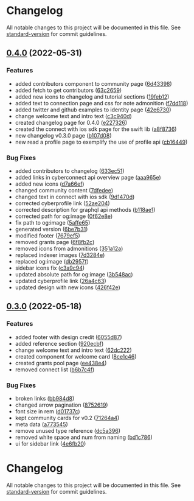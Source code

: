 # Changelog

All notable changes to this project will be documented in this file. See [standard-version](https://github.com/conventional-changelog/standard-version) for commit guidelines.

## [0.4.0](https://github.com/cyberconnecthq/cyberconnect-docs-v2/compare/v0.3.0...v0.4.0) (2022-05-31)

### Features

- added contributors component to community page ([6d43398](https://github.com/cyberconnecthq/cyberconnect-docs-v2/commit/6d433988d0056d276b0db90e4e2f9b07174e516b))
- added fetch to get contributors ([63c2659](https://github.com/cyberconnecthq/cyberconnect-docs-v2/commit/63c2659ff8ba93c3320f39656c5fc87f6f77378e))
- added new icons to changelog and tutorial sections ([19feb12](https://github.com/cyberconnecthq/cyberconnect-docs-v2/commit/19feb129146fa4b045ab570dd09ec0de39949f2c))
- added text to connection page and css for note admonition ([f7dd118](https://github.com/cyberconnecthq/cyberconnect-docs-v2/commit/f7dd118a3facd42bbb30522fc0f3fcd5cbb7317d))
- added twitter and github examples to identity page ([42e6730](https://github.com/cyberconnecthq/cyberconnect-docs-v2/commit/42e6730098675b71e379e721db800138884c1efc))
- change welcome text and intro text ([c3c940d](https://github.com/cyberconnecthq/cyberconnect-docs-v2/commit/c3c940d290e2a713f2102bbf7ab859d9edfd7ef3))
- created changelog page for 0.4.0 ([e227326](https://github.com/cyberconnecthq/cyberconnect-docs-v2/commit/e2273265267efc19972ead21103200ab5d316683))
- created the connect with ios sdk page for the swift lib ([a8f8736](https://github.com/cyberconnecthq/cyberconnect-docs-v2/commit/a8f8736561a31ed3e901f383747f950dc514fe92))
- new changelog v0.3.0 page ([b107d08](https://github.com/cyberconnecthq/cyberconnect-docs-v2/commit/b107d084f717c96ef5af8993dacaf875f1ea67d3))
- new read a profile page to exemplify the use of profile api ([cb16449](https://github.com/cyberconnecthq/cyberconnect-docs-v2/commit/cb16449667635999559fb0129043c8e7827a715b))

### Bug Fixes

- added contributors to changelog ([633ec51](https://github.com/cyberconnecthq/cyberconnect-docs-v2/commit/633ec51ceb4ea8389d31dd516123709633cda10d))
- added links in cyberconnect api overview page ([aaa965e](https://github.com/cyberconnecthq/cyberconnect-docs-v2/commit/aaa965e9dd83c2b69b844ef5e40b5978bc0b6e05))
- added new icons ([d7a66ef](https://github.com/cyberconnecthq/cyberconnect-docs-v2/commit/d7a66ef9eb1073fca582ec771209a25a34a528a7))
- changed community content ([7dfedee](https://github.com/cyberconnecthq/cyberconnect-docs-v2/commit/7dfedee4b97a614c375998cdf6fa1744ea4a48e3))
- changed text in connect with ios sdk ([9d1470d](https://github.com/cyberconnecthq/cyberconnect-docs-v2/commit/9d1470d18ba73a723defa4b3a0e7f5043cd70100))
- corrected cyberprofile link ([52ae204](https://github.com/cyberconnecthq/cyberconnect-docs-v2/commit/52ae204fb57b3b6add3fe38b8635b67bf5596c6a))
- corrected description for graphql api methods ([b118ae1](https://github.com/cyberconnecthq/cyberconnect-docs-v2/commit/b118ae17a1373068ea6b35bf8ed31832f0884b06))
- corrected path for og:image ([0f62e8e](https://github.com/cyberconnecthq/cyberconnect-docs-v2/commit/0f62e8e29d5cf3c0208b8e484df991c097491f82))
- fix path to og:image ([5affe65](https://github.com/cyberconnecthq/cyberconnect-docs-v2/commit/5affe659ae3687df3205836219e2a007d1e1ec8f))
- generated version ([6be7b31](https://github.com/cyberconnecthq/cyberconnect-docs-v2/commit/6be7b319bc4c2c04bec17ee1884fbe773e072153))
- modified footer ([7679ef5](https://github.com/cyberconnecthq/cyberconnect-docs-v2/commit/7679ef59798991a9ee7658be92f96482e9eac657))
- removed grants page ([6f8fb2c](https://github.com/cyberconnecthq/cyberconnect-docs-v2/commit/6f8fb2c70803b0ca839853a1e3c9e9fa02d260e8))
- removed icons from admonitions ([351a12a](https://github.com/cyberconnecthq/cyberconnect-docs-v2/commit/351a12ae7a3090c72a5055580b23c2de3d6e3761))
- replaced indexer images ([7d3284e](https://github.com/cyberconnecthq/cyberconnect-docs-v2/commit/7d3284e9213b7b0f5b068341582208cfaff8058a))
- replaced og:image ([db2957f](https://github.com/cyberconnecthq/cyberconnect-docs-v2/commit/db2957fd3d7bb44cbfa561554a02d385fd847c32))
- sidebar icons fix ([c3a9c94](https://github.com/cyberconnecthq/cyberconnect-docs-v2/commit/c3a9c94e66091dc1e7b0c5b8dba743d299ad0b84))
- updated absolute path for og:image ([3b548ac](https://github.com/cyberconnecthq/cyberconnect-docs-v2/commit/3b548aca8ef7b2b3ac6fdbf77d2cd046d2aa093f))
- updated cyberprofile link ([26a4c63](https://github.com/cyberconnecthq/cyberconnect-docs-v2/commit/26a4c6354af26bcd3c7e56d39076424cbe5ea9f6))
- updated design with new icons ([426f42e](https://github.com/cyberconnecthq/cyberconnect-docs-v2/commit/426f42e51f4aea58936220a1658f678cb87c138c))

## [0.3.0](https://github.com/cyberconnecthq/cyberconnect-docs-v2/compare/v0.2.0...v0.3.0) (2022-05-18)

### Features

- added footer with design credit ([6055d87](https://github.com/cyberconnecthq/cyberconnect-docs-v2/commit/6055d87c6c9bc1fb9f0c5308b1afcde03969d5e9))
- added reference section ([920ecbf](https://github.com/cyberconnecthq/cyberconnect-docs-v2/commit/920ecbfd5afe40392fdec43816d79d6af0896a01))
- change welcome text and intro text ([62dc222](https://github.com/cyberconnecthq/cyerconnct-docs-v2/commit/62dc222cc1fe8ea7452353378b82a1c0508ace05))
- created component for welcome card ([8ce1c46](https://github.com/cyberconnecthq/cyberconnect-docs-v2/commit/8ce1c46361a3c9610c5445ce960d1bf7c5d59573))
- created grants pool page ([ee438e4](https://github.com/cyberconnecthq/cyberconnect-docs-v2/commit/ee438e4cb8f865a2d2d7dd4678cb9906eb51f247))
- removed connect list ([b6b7c4f](https://github.com/cyberconnecthq/cyberconnect-docs-v2/commit/b6b7c4fa65c12adc853bd2841bd74615811c17de))

### Bug Fixes

- broken links ([bb984d8](https://github.com/cyberconnecthq/cyberconnect-docs-v2/commit/bb984d86423121f053f37335244a086d0678004a))
- changed arrow pagination ([8752619](https://github.com/cyberconnecthq/cyberconnect-docs-v2/commit/8752619cc7151e7793c11c96ef12e141d1e36178))
- font size in rem ([d01737c](https://github.com/cyberconnecthq/cyberconnect-docs-v2/commit/d01737c9065f5db9e0572ba052757d1dd03fcabe))
- kept community cards for v0.2 ([71264a4](https://github.com/cyberconnecthq/cyberconnect-docs-v2/commit/71264a46d1218e5582a4961b1c6ad8e71f236527))
- meta data ([a773545](https://github.com/cyberconnecthq/cyberconnect-docs-v2/commit/a773545005cd75bc8bfe5b5ebe05c5b0237cf461))
- remove unused type reference ([dc5a396](https://github.com/cyberconnecthq/cyberconnect-docs-v2/commit/dc5a396d843f84a99c32867c4606ade2a394286d))
- removed white space and num from naming ([bd1c786](https://github.com/cyberconnecthq/cyberconnect-docs-v2/commit/bd1c786a55d708501fa92e19a82ce289b9c5b12b))
- ui for sidebar link ([4e6fb20](https://github.com/cyberconnecthq/cyberconnect-docs-v2/commit/4e6fb20bc095fea3cec68ef8c186a2da82cec6fa))

# Changelog

All notable changes to this project will be documented in this file. See [standard-version](https://github.com/conventional-changelog/standard-version) for commit guidelines.

